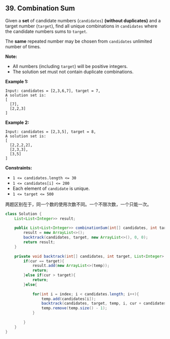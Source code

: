 ## 39. Combination Sum

Given a **set** of candidate numbers (`candidates`) **(without duplicates)** and a target number (`target`), find all unique combinations in `candidates` where the candidate numbers sums to `target`.

The **same** repeated number may be chosen from `candidates` unlimited number of times.

**Note:**

- All numbers (including `target`) will be positive integers.
- The solution set must not contain duplicate combinations.

**Example 1:**

```
Input: candidates = [2,3,6,7], target = 7,
A solution set is:
[
  [7],
  [2,2,3]
]
```

**Example 2:**

```
Input: candidates = [2,3,5], target = 8,
A solution set is:
[
  [2,2,2,2],
  [2,3,3],
  [3,5]
]
```

 

**Constraints:**

- `1 <= candidates.length <= 30`
- `1 <= candidates[i] <= 200`
- Each element of `candidate` is unique.
- `1 <= target <= 500`



两题区别在于，同一个数的使用次数不同。一个不限次数，一个只能一次。



```java
class Solution {
    List<List<Integer>> result;
    
    public List<List<Integer>> combinationSum(int[] candidates, int target) {
        result = new ArrayList<>();
        backtrack(candidates, target, new ArrayList<>(), 0, 0);
        return result;
    }
    
    private void backtrack(int[] candidates, int target, List<Integer> temp, int index, int cur){
        if(cur == target){
            result.add(new ArrayList<>(temp));
            return;
        }else if(cur > target){
            return;
        }else{
            
            for(int i = index; i < candidates.length; i++){
                temp.add(candidates[i]);
                backtrack(candidates, target, temp, i, cur + candidates[i]);
                temp.remove(temp.size() - 1);
            }
            
        }
    }
}
```





